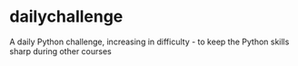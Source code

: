 # dailychallenge

A daily Python challenge, increasing in difficulty - to keep the Python skills sharp during other courses
